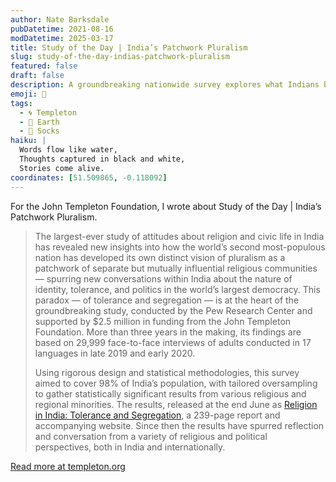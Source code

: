 ```yaml
---
author: Nate Barksdale
pubDatetime: 2021-08-16
modDatetime: 2025-03-17
title: Study of the Day | India’s Patchwork Pluralism
slug: study-of-the-day-indias-patchwork-pluralism
featured: false
draft: false
description: A groundbreaking nationwide survey explores what Indians believe about their own and their fellow citizens’ religious faiths
emoji: 📝
tags:
  - 🌀 Templeton
  - 🌱 Earth
  - 🧦 Socks
haiku: |
  Words flow like water,
  Thoughts captured in black and white,
  Stories come alive.
coordinates: [51.509865, -0.118092]
---
```


For the John Templeton Foundation, I wrote about Study of the Day | India’s Patchwork Pluralism.

> The largest-ever study of attitudes about religion and civic life in India has revealed new insights into how the world’s second most-populous nation has developed its own distinct vision of pluralism as a patchwork of separate but mutually influential religious communities — spurring new conversations within India about the nature of identity, tolerance, and politics in the world’s largest democracy. This paradox — of tolerance and segregation — is at the heart of the groundbreaking study, conducted by the Pew Research Center and supported by $2.5 million in funding from the John Templeton Foundation. More than three years in the making, its findings are based on 29,999 face-to-face interviews of adults conducted in 17 languages in late 2019 and early 2020.
>
> Using rigorous design and statistical methodologies, this survey aimed to cover 98% of India’s population, with tailored oversampling to gather statistically significant results from various religious and regional minorities. The results, released at the end June as [Religion in India: Tolerance and Segregation](https://www.pewforum.org/2021/06/29/religion-in-india-tolerance-and-segregation/), a 239-page report and accompanying website. Since then the results have spurred reflection and conversation from a variety of religious and political perspectives, both in India and internationally.

[Read more at templeton.org](https://www.templeton.org/news/indias-patchwork-pluralism)
